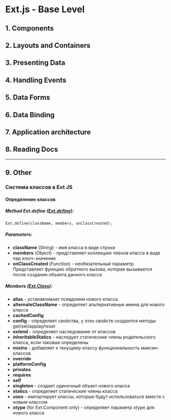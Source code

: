 
# Ext.js - Base Level

## 1. Components
## 2. Layouts and Containers
## 3. Presenting Data
## 4. Handling Events
## 5. Data Forms
## 6. Data Binding
## 7. Application architecture
## 8. Reading Docs


***


## 9. Other

### Система классов в Ext JS

#### Определение классов 

##### Method Ext.define ([Ext.define](http://docs.sencha.com/extjs/6.5.3/modern/Ext.html#method-define)):
```
Ext.define(className, members, onClassCreated);
```
##### Parameters:
* **className** (*String*) - имя класса в виде строки
* **members** (*Object*) - представляет коллекцию членов класса в виде пар ключ-значение
* **onClassCreated** (*Function*) - необязательный параметр. Представляет функцию обратного вызова, которая вызывается после создания объекта данного класса

##### Members ([Ext.Class](http://docs.sencha.com/extjs/6.5.3/modern/Ext.Class.html)):
* **alias** - устанавливает псевдоним нового класса
* **alternateClassName** - определяет альтернативные имена для нового класса
* **cachedConfig**
* **config** - определяет свойства, у этих свойств создаются методы get/set/applay/reset
* **extend** - определяет наследование от классов
* **inheritableStatics** - наследует статические члены родительского класса, если таковые определены
* **mixins** - добавляет к текущему классу функциональность миксин-классов
* **override**
* **platformConfig**
* **privates**
* **requires**
* **self**
* **singleton** - создает одиночный объект нового класса
* **statics** - определяет статические члены класса
* **uses** -  импортирует классы, которые будут использоваться вместе с новым классом
* **xtype** (for Ext.Component only) -  определяет параметр xtype для нового класса
